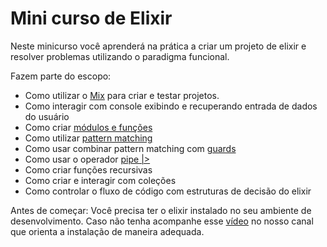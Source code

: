 # Mini curso de Elixir

Neste minicurso você aprenderá na prática a criar um projeto de elixir e resolver problemas utilizando o paradigma funcional.

Fazem parte do escopo:

- Como utilizar o [Mix](https://hexdocs.pm/mix/Mix.html) para criar e testar projetos.
- Como interagir com console exibindo e recuperando entrada de dados do usuário
- Como criar [módulos e funções](https://elixir-lang.org/getting-started/modules-and-functions.html)
- Como utilizar [pattern matching](https://elixir-lang.org/getting-started/pattern-matching.html)
- Como usar combinar pattern matching com [guards](https://hexdocs.pm/elixir/guards.html)
- Como usar o operador [pipe |>](https://elixirschool.com/en/lessons/basics/pipe_operator)
- Como criar funções recursivas
- Como criar e interagir com coleções
- Como controlar o fluxo de código com estruturas de decisão do elixir

Antes de começar:
Você precisa ter o elixir instalado no seu ambiente de desenvolvimento. Caso não tenha acompanhe esse [vídeo](https://youtu.be/TdjBev-il9w) no nosso canal que orienta a instalação de maneira adequada.

